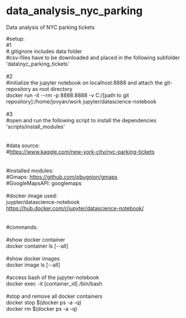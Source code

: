 # data_analysis_nyc_parking
Data analysis of NYC parking tickets<br />

#setup:<br />
#1<br />
#.gitignore includes data folder<br />
#csv-files have to be downloaded and placed in the following subfolder 'data\nyc_parking_tickets'<br />
<br />
#2<br />
#initialize the jupyter notebook on localhost:8888 and attach the git-repository as root directory<br />
docker run -it --rm -p 8888:8888 -v C:/[path to git repository]:/home/jovyan/work jupyter/datascience-notebook<br />
<br />
#3<br />
#open and run the following script to install the dependencies 'scripts/install_modules'<br />
<br />
<br />
#data source:<br />
#https://www.kaggle.com/new-york-city/nyc-parking-tickets<br />
<br />
<br />
#installed modules:<br />
#Gmaps:	https://github.com/pbugnion/gmaps<br />
#GoogleMapsAPI: googlemaps<br />
<br />
#docker image used:<br />
juypter/datascience-notebook<br />
https://hub.docker.com/r/jupyter/datascience-notebook/<br />
<br />
<br />
#commands:<br />
<br />
#show docker container<br />
docker container ls [--all]<br />
<br />
#show docker images<br />
docker image ls [--all]<br />
<br />
#access bash of the jupyter-notebook<br />
docker exec -it [container_id]  /bin/bash<br />
<br />
#stop and remove all docker containers<br />
docker stop $(docker ps -a -q)<br />
docker rm $(docker ps -a -q)<br />
<br />
